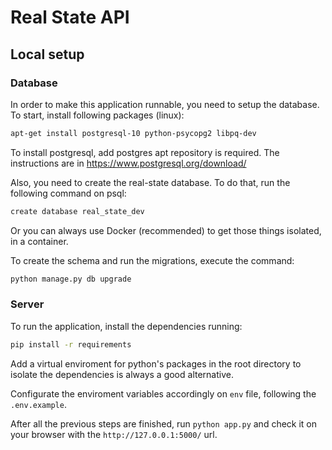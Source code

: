 # Real State API

## Local setup

### Database

In order to make this application runnable, you need to setup the database.
To start, install following packages (linux):

```bash
apt-get install postgresql-10 python-psycopg2 libpq-dev
```

To install postgresql, add postgres apt repository is required. The instructions are in https://www.postgresql.org/download/

Also, you need to create the real-state database. To do that, run the following command on psql:

```bash
create database real_state_dev
```

Or you can always use Docker (recommended) to get those things isolated, in a container.

To create the schema and run the migrations, execute the command:

```bash
python manage.py db upgrade
```

### Server

To run the application, install the dependencies running:

```bash
pip install -r requirements
```

Add a virtual enviroment for python's packages in the root directory to isolate the dependencies is always a good alternative.

Configurate the enviroment variables accordingly on `env` file, following the `.env.example`.

After all the previous steps are finished, run `python app.py` and check it on your browser with the `http://127.0.0.1:5000/` url.
